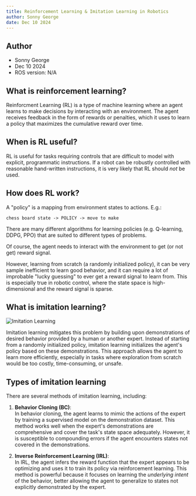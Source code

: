 ```yaml
---
title: Reinforcement Learning & Imitation Learning in Robotics
author: Sonny George
date: Dec 10 2024
---
```

## Author
* Sonny George
* Dec 10 2024
* ROS version: N/A

## What is reinforcement learning?

Reinforcment Learning (RL) is a type of machine learning where an agent learns to make decisions by interacting with an environment. The agent receives feedback in the form of rewards or penalties, which it uses to learn a policy that maximizes the cumulative reward over time.

## When is RL useful?

RL is useful for tasks requiring controls that are difficult to model with explicit, programmatic instructions. If a robot can be robustly controlled with reasonable hand-written instructions, it is very likely that RL should *not* be used.

## How does RL work?

A "policy" is a mapping from environment states to actions. E.g.:

```
chess board state -> POLICY -> move to make
```

There are many different algorithms for learning policies (e.g. Q-learning, DDPG, PPO) that are suited to different types of problems.

Of course, the agent needs to interact with the environment to get (or not get) reward signal.

However, learning from scratch (a randomly initialized policy), it can be very sample inefficient to learn good behavior, and it can require a lot of improbable "lucky guessing" to ever get a reward signal to learn from. This is especially true in robotic control, where the state space is high-dimensional and the reward signal is sparse.

## What is imitation learning?

![Imitation Learning](https://static.wixstatic.com/media/20f657_d84570cdc70747ff821af9d7b0d95dad~mv2.gif)

Imitation learning mitigates this problem by building upon demonstrations of desired behavior provided by a human or another expert. Instead of starting from a randomly initialized policy, imitation learning initializes the agent's policy based on these demonstrations. This approach allows the agent to learn more efficiently, especially in tasks where exploration from scratch would be too costly, time-consuming, or unsafe.

## Types of imitation learning

There are several methods of imitation learning, including:

1. **Behavior Cloning (BC)**:  
   In behavior cloning, the agent learns to mimic the actions of the expert by training a supervised model on the demonstration dataset. This method works well when the expert's demonstrations are comprehensive and cover the task's state space adequately. However, it is susceptible to compounding errors if the agent encounters states not covered in the demonstrations.

2. **Inverse Reinforcement Learning (IRL)**:  
   In IRL, the agent infers the reward function that the expert appears to be optimizing and uses it to train its policy via reinforcement learning. This method is powerful because it focuses on learning the *underlying intent* of the behavior, better allowing the agent to generalize to states not explicitly demonstrated by the expert.
